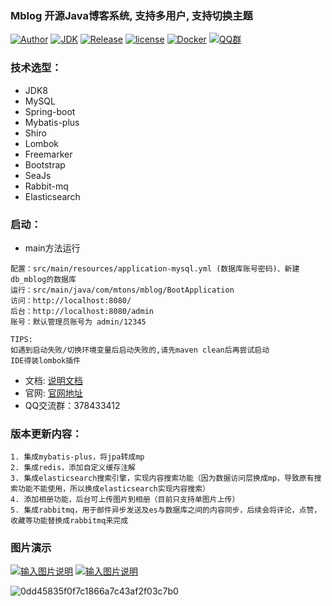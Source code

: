 ### Mblog 开源Java博客系统, 支持多用户, 支持切换主题

[![Author](https://camo.githubusercontent.com/77dffebf6828889c085a242dd075610fe67a15be/68747470733a2f2f696d672e736869656c64732e696f2f62616467652f617574686f722d6c616e64792d677265656e2e7376673f7374796c653d666c61742d737175617265)](http://mtons.com/) [![JDK](https://camo.githubusercontent.com/b95fa5e9099d9c1cf7d2ab2a91bf67eb8554505f/68747470733a2f2f696d672e736869656c64732e696f2f62616467652f6a646b2d312e382d677265656e2e7376673f7374796c653d666c61742d737175617265)](https://github.com/langhsu/mblog/blob/master/README.md#) [![Release](https://camo.githubusercontent.com/32fe27591fb8563f7219c1d3f9c2c383bd56df87/68747470733a2f2f696d672e736869656c64732e696f2f6769746875622f72656c656173652f6c616e676873752f6d626c6f672e7376673f7374796c653d666c61742d737175617265)](https://github.com/langhsu/mblog) [![license](https://camo.githubusercontent.com/7d35c51174027143ea80bc45103eaee514b7f8cb/68747470733a2f2f696d672e736869656c64732e696f2f62616467652f6c6963656e73652d47504c2d2d332e302d677265656e2e737667)](https://github.com/langhsu/mblog/blob/master/LICENSE) [![Docker](https://camo.githubusercontent.com/e47182c54af8404ffab9ab1dab1350cfef34787d/68747470733a2f2f696d672e736869656c64732e696f2f646f636b65722f6175746f6d617465642f6c616e676873752f6d626c6f672e7376673f7374796c653d666c61742d737175617265)](https://hub.docker.com/r/langhsu/mblog) [![QQ群](https://camo.githubusercontent.com/17292a5990b88cccb068379597f0813ea69ff411/68747470733a2f2f696d672e736869656c64732e696f2f62616467652f636861742d4d746f6e732d677265656e2e737667)](https://jq.qq.com/?_wv=1027&k=521CRdF)

### 技术选型：

- JDK8
- MySQL
- Spring-boot
- Mybatis-plus
- Shiro
- Lombok
- Freemarker
- Bootstrap
- SeaJs
- Rabbit-mq
- Elasticsearch

### 启动：

- main方法运行

```
配置：src/main/resources/application-mysql.yml (数据库账号密码)、新建db_mblog的数据库
运行：src/main/java/com/mtons/mblog/BootApplication
访问：http://localhost:8080/
后台：http://localhost:8080/admin
账号：默认管理员账号为 admin/12345

TIPS: 
如遇到启动失败/切换环境变量后启动失败的,请先maven clean后再尝试启动
IDE得装lombok插件
```

- 文档: [说明文档](https://langhsu.github.io/mblog/#/)
- 官网: [官网地址](http://www.mtons.com/)
- QQ交流群：378433412

### 版本更新内容：

```
1. 集成mybatis-plus，将jpa转成mp
2. 集成redis，添加自定义缓存注解
3. 集成elasticsearch搜索引擎，实现内容搜索功能（因为数据访问层换成mp，导致原有搜索功能不能使用，所以换成elasticsearch实现内容搜索）
4. 添加相册功能，后台可上传图片到相册（目前只支持单图片上传）
5. 集成rabbitmq，用于邮件异步发送及es与数据库之间的内容同步，后续会将评论，点赞，收藏等功能替换成rabbitmq来完成
```

### 图片演示

[![输入图片说明](https://camo.githubusercontent.com/acf4d2be46ff90b66b1ebf9784cb5fb86a1668df/68747470733a2f2f696d616765732e67697465652e636f6d2f75706c6f6164732f696d616765732f323031392f303431342f3137353131365f34343965643837375f313735383834392e6a706567)](https://camo.githubusercontent.com/acf4d2be46ff90b66b1ebf9784cb5fb86a1668df/68747470733a2f2f696d616765732e67697465652e636f6d2f75706c6f6164732f696d616765732f323031392f303431342f3137353131365f34343965643837375f313735383834392e6a706567) [![输入图片说明](https://camo.githubusercontent.com/d221101b185fa062b8789e515ecb665c268d44db/68747470733a2f2f696d616765732e67697465652e636f6d2f75706c6f6164732f696d616765732f323031392f303431342f3137353335335f36313835653466315f313735383834392e6a706567)](https://camo.githubusercontent.com/d221101b185fa062b8789e515ecb665c268d44db/68747470733a2f2f696d616765732e67697465652e636f6d2f75706c6f6164732f696d616765732f323031392f303431342f3137353335335f36313835653466315f313735383834392e6a706567)

![0dd45835f0f7c1866a7c43af2f03c7b0](http://image.snowsea.com.cn/static/0dd45835f0f7c1866a7c43af2f03c7b0.jpg)